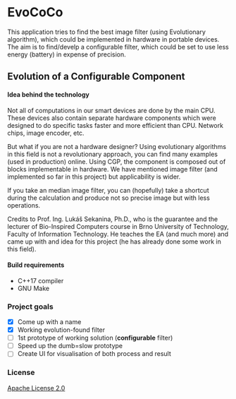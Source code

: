 # EvoCoCo

This application tries to find the best image filter (using Evolutionary algorithm), which could be implemented in hardware in portable devices. The aim is to find/develp a configurable filter, which could be set to use less energy (battery) in expense of precision.

## **Evo**lution of a **Co**nfigurable **Co**mponent
#### Idea behind the technology

Not all of computations in our smart devices are done by the main CPU. These devices also contain separate hardware components which were designed to do specific tasks faster and more efficient than CPU. Network chips, image encoder, etc.

But what if you are not a hardware designer? Using evolutionary algorithms in this field is not a revolutionary approach, you can find many examples (used in production) online. Using CGP, the component is composed out of blocks implementable in hardware. We have mentioned image filter (and implemented so far in this project) but applicability is wider.

If you take an median image filter, you can (hopefully) take a shortcut during the calculation and produce not so precise image but with less operations.

Credits to Prof. Ing. Lukáš Sekanina, Ph.D., who is the guarantee and the lecturer of Bio-Inspired Computers course in Brno University of Technology, Faculty of Information Technology. He teaches the EA (and much more) and came up with and idea for this project (he has already done some work in this field).

#### Build requirements
* C++17 compiler
* GNU Make

### Project goals

- [x] Come up with a name
- [x] Working evolution-found filter
- [ ] 1st prototype of working solution (**configurable** filter)
- [ ] Speed up the dumb=slow prototype
- [ ] Create UI for visualisation of both process and result

### License

[Apache License 2.0](LICENSE)
